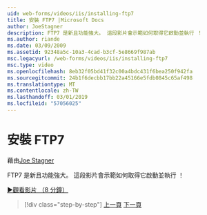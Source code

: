 ```yaml
---
uid: web-forms/videos/iis/installing-ftp7
title: 安裝 FTP7 |Microsoft Docs
author: JoeStagner
description: FTP7 是新且功能強大。 這段影片會示範如何取得它啟動並執行 ！
ms.author: riande
ms.date: 03/09/2009
ms.assetid: 92348a5c-10a3-4cad-b3cf-5e8669f987ab
msc.legacyurl: /web-forms/videos/iis/installing-ftp7
msc.type: video
ms.openlocfilehash: 8eb32f05bd41f32c00a4bdc431f6bea250f942fa
ms.sourcegitcommit: 24b1f6decbb17bb22a45166e5fdb0845c65af498
ms.translationtype: MT
ms.contentlocale: zh-TW
ms.lasthandoff: 03/01/2019
ms.locfileid: "57056025"
---
```

<a name="installing-ftp7"></a>安裝 FTP7
====================
藉由[Joe Stagner](https://github.com/JoeStagner)

FTP7 是新且功能強大。 這段影片會示範如何取得它啟動並執行 ！

[&#9654;觀看影片 （8 分鐘）](https://channel9.msdn.com/Blogs/ASP-NET-Site-Videos/installing-ftp7)

> [!div class="step-by-step"]
> [上一頁](creating-a-site-with-iis7-manager.md)
> [下一頁](bit-rate-throttling.md)
